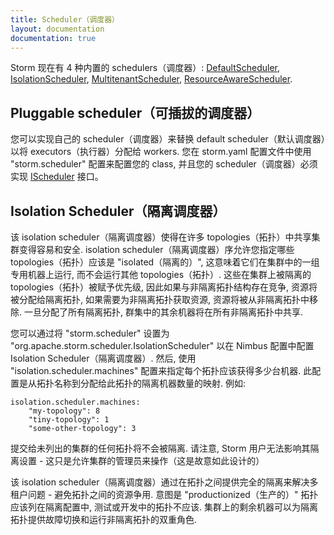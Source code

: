 ```yaml
---
title: Scheduler（调度器）
layout: documentation
documentation: true
---
```


Storm 现在有 4 种内置的 schedulers（调度器）: [DefaultScheduler]({{page.git-blob-base}}/storm-core/src/clj/org/apache/storm/scheduler/DefaultScheduler.clj), [IsolationScheduler]({{page.git-blob-base}}/storm-core/src/clj/org/apache/storm/scheduler/IsolationScheduler.clj), [MultitenantScheduler]({{page.git-blob-base}}/storm-core/src/jvm/org/apache/storm/scheduler/multitenant/MultitenantScheduler.java), [ResourceAwareScheduler](Resource_Aware_Scheduler_overview.html). 

## Pluggable scheduler（可插拔的调度器）
您可以实现自己的 scheduler（调度器）来替换 default scheduler（默认调度器）以将 executors（执行器）分配给 workers.
您在 storm.yaml 配置文件中使用 "storm.scheduler" 配置来配置您的 class, 并且您的 scheduler（调度器）必须实现 [IScheduler]({{page.git-blob-base}}/storm-core/src/jvm/org/apache/storm/scheduler/IScheduler.java) 接口。

## Isolation Scheduler（隔离调度器）
该 isolation scheduler（隔离调度器）使得在许多 topologies（拓扑）中共享集群变得容易和安全.
isolation scheduler（隔离调度器）序允许您指定哪些 topologies（拓扑）应该是 "isolated（隔离的）", 这意味着它们在集群中的一组专用机器上运行, 而不会运行其他 topologies（拓扑）.
这些在集群上被隔离的 topologies（拓扑）被赋予优先级, 因此如果与非隔离拓扑结构存在竞争, 资源将被分配给隔离拓扑, 如果需要为非隔离拓扑获取资源, 资源将被从非隔离拓扑中移除.
一旦分配了所有隔离拓扑, 群集中的其余机器将在所有非隔离拓扑中共享.

您可以通过将 "storm.scheduler" 设置为 "org.apache.storm.scheduler.IsolationScheduler" 以在 Nimbus 配置中配置 Isolation Scheduler（隔离调度器）.
然后, 使用 "isolation.scheduler.machines" 配置来指定每个拓扑应该获得多少台机器.
此配置是从拓扑名称到分配给此拓扑的隔离机器数量的映射.
例如:

```
isolation.scheduler.machines: 
    "my-topology": 8
    "tiny-topology": 1
    "some-other-topology": 3
```

提交给未列出的集群的任何拓扑将不会被隔离.
请注意, Storm 用户无法影响其隔离设置 - 这只是允许集群的管理员来操作（这是故意如此设计的）

该 isolation scheduler（隔离调度器）通过在拓扑之间提供完全的隔离来解决多租户问题 - 避免拓扑之间的资源争用.
意图是 "productionized（生产的）" 拓扑应该列在隔离配置中, 测试或开发中的拓扑不应该.
集群上的剩余机器可以为隔离拓扑提供故障切换和运行非隔离拓扑的双重角色.

